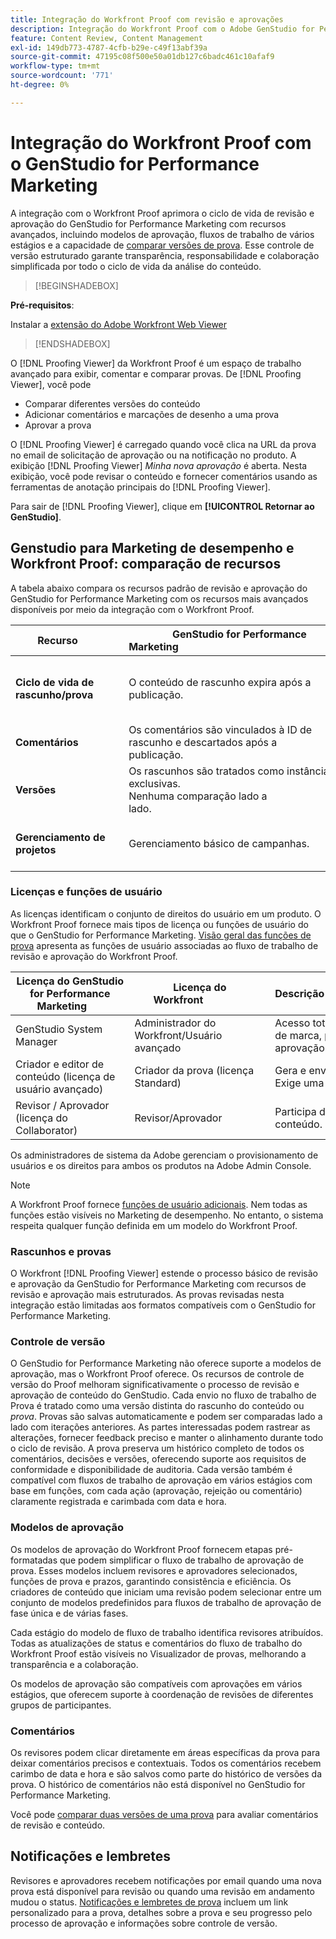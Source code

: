 ```yaml
---
title: Integração do Workfront Proof com revisão e aprovações
description: Integração do Workfront Proof com o Adobe GenStudio for Performance Marketing.
feature: Content Review, Content Management
exl-id: 149db773-4787-4cfb-b29e-c49f13abf39a
source-git-commit: 47195c08f500e50a01db127c6badc461c10afaf9
workflow-type: tm+mt
source-wordcount: '771'
ht-degree: 0%

---
```


# Integração do Workfront Proof com o GenStudio for Performance Marketing

A integração com o Workfront Proof aprimora o ciclo de vida de revisão e aprovação do GenStudio for Performance Marketing com recursos avançados, incluindo modelos de aprovação, fluxos de trabalho de vários estágios e a capacidade de [comparar versões de prova](https://experienceleague.adobe.com/en/docs/workfront/using/workfront-proof/work-with-proofs-in-wf-proof/review-proofs-web-proofing-viewer/compare-proofs). Esse controle de versão estruturado garante transparência, responsabilidade e colaboração simplificada por todo o ciclo de vida da análise do conteúdo.

>[!BEGINSHADEBOX]

**Pré-requisitos**:

Instalar a [extensão do Adobe Workfront Web Viewer](https://experienceleague.adobe.com/en/docs/workfront/using/review-and-approve-work/proofing/review-proofs-in-workfront/review-a-proof/review-proof-in-web-viewer-extension)

>[!ENDSHADEBOX]

O [!DNL Proofing Viewer] da Workfront Proof é um espaço de trabalho avançado para exibir, comentar e comparar provas. De [!DNL Proofing Viewer], você pode

* Comparar diferentes versões do conteúdo
* Adicionar comentários e marcações de desenho a uma prova
* Aprovar a prova

O [!DNL Proofing Viewer] é carregado quando você clica na URL da prova no email de solicitação de aprovação ou na notificação no produto. A exibição [!DNL Proofing Viewer] _Minha nova aprovação_ é aberta. Nesta exibição, você pode revisar o conteúdo e fornecer comentários usando as ferramentas de anotação principais do [!DNL Proofing Viewer].

Para sair de [!DNL Proofing Viewer], clique em **[!UICONTROL Retornar ao GenStudio]**.

## Genstudio para Marketing de desempenho e Workfront Proof: comparação de recursos

A tabela abaixo compara os recursos padrão de revisão e aprovação do GenStudio for Performance Marketing com os recursos mais avançados disponíveis por meio da integração com o Workfront Proof.

| Recurso        | GenStudio for Performance Marketing                                                                 | Workfront Proof                                                                 |
|-------------------------------|------------------------------------------------------------------------------------------------------|----------------------------------------------------------------------------------|
| **Ciclo de vida de rascunho/prova**        | O conteúdo de rascunho expira após a publicação. | Cadeias de aprovação de vários estágios, baseadas em função, com registros persistentes com carimbo de data e hora.<br> Todas as versões são retidas indefinidamente. |
| **Comentários**                | Os comentários são vinculados à ID de rascunho e descartados após a publicação.                                           | Comentários e anotações persistentes são retidos para auditoria e conformidade.     |
| **Versões**           | Os rascunhos são tratados como instâncias exclusivas.<br>Nenhuma comparação lado a lado.                                      | Controle completo da versão com ferramentas de comparação lado a lado e de sobreposição.        |
| **Gerenciamento de projetos** | Gerenciamento básico de campanhas. | Gerenciamento completo do ciclo de vida da campanha, incluindo personalização, modelos, relatórios e auditorias detalhadas. |

### Licenças e funções de usuário

As licenças identificam o conjunto de direitos do usuário em um produto. O Workfront Proof fornece mais tipos de licença ou funções de usuário do que o GenStudio for Performance Marketing. [Visão geral das funções de prova](https://experienceleague.adobe.com/en/docs/workfront/using/review-and-approve-work/proofing/proofing-overview/proof-roles) apresenta as funções de usuário associadas ao fluxo de trabalho de revisão e aprovação do Workfront Proof.

| Licença do GenStudio for Performance Marketing       | Licença do Workfront                 | Descrição                                                                                                                                                      |
|---------------------------------------------------|-----------------------------------|------------------------------------------------------------------------------------------------------------------------------------------------------------------|
| GenStudio System Manager                          | Administrador do Workfront/Usuário avançado | Acesso total aos recursos de Marketing de desempenho do GenStudio, como gerenciamento de marca, persona e produto. Gerencia fluxos de trabalho e configurações. Cria modelos de aprovação. |
| Criador e editor de conteúdo (licença de usuário avançado)   | Criador da prova (licença Standard)  | Gera e envia rascunhos de conteúdo. No Visualizador de provas, carrega ativos e inicia provas. Exige uma licença do Workfront Proof.                              |
| Revisor / Aprovador (licença do Collaborator)        | Revisor/Aprovador                 | Participa de revisões de vários estágios, adiciona comentários e aprova ou rejeita conteúdo.                                                                             |

Os administradores de sistema da Adobe gerenciam o provisionamento de usuários e os direitos para ambos os produtos na Adobe Admin Console.

>[!NOTE]
>
> A Workfront Proof fornece [funções de usuário adicionais](https://experienceleague.adobe.com/en/docs/workfront/using/review-and-approve-work/proofing/proofing-overview/proof-roles). Nem todas as funções estão visíveis no Marketing de desempenho. No entanto, o sistema respeita qualquer função definida em um modelo do Workfront Proof.

### Rascunhos e provas

O Workfront [!DNL Proofing Viewer] estende o processo básico de revisão e aprovação da GenStudio for Performance Marketing com recursos de revisão e aprovação mais estruturados. As provas revisadas nesta integração estão limitadas aos formatos compatíveis com o GenStudio for Performance Marketing.

### Controle de versão

O GenStudio for Performance Marketing não oferece suporte a modelos de aprovação, mas o Workfront Proof oferece. Os recursos de controle de versão do Proof melhoram significativamente o processo de revisão e aprovação de conteúdo do GenStudio. Cada envio no fluxo de trabalho de Prova é tratado como uma versão distinta do rascunho do conteúdo ou _prova_. Provas são salvas automaticamente e podem ser comparadas lado a lado com iterações anteriores. As partes interessadas podem rastrear as alterações, fornecer feedback preciso e manter o alinhamento durante todo o ciclo de revisão. A prova preserva um histórico completo de todos os comentários, decisões e versões, oferecendo suporte aos requisitos de conformidade e disponibilidade de auditoria. Cada versão também é compatível com fluxos de trabalho de aprovação em vários estágios com base em funções, com cada ação (aprovação, rejeição ou comentário) claramente registrada e carimbada com data e hora.

### Modelos de aprovação

Os modelos de aprovação do Workfront Proof fornecem etapas pré-formatadas que podem simplificar o fluxo de trabalho de aprovação de prova. Esses modelos incluem revisores e aprovadores selecionados, funções de prova e prazos, garantindo consistência e eficiência. Os criadores de conteúdo que iniciam uma revisão podem selecionar entre um conjunto de modelos predefinidos para fluxos de trabalho de aprovação de fase única e de várias fases.

Cada estágio do modelo de fluxo de trabalho identifica revisores atribuídos. Todas as atualizações de status e comentários do fluxo de trabalho do Workfront Proof estão visíveis no Visualizador de provas, melhorando a transparência e a colaboração.

Os modelos de aprovação são compatíveis com aprovações em vários estágios, que oferecem suporte à coordenação de revisões de diferentes grupos de participantes.

### Comentários

Os revisores podem clicar diretamente em áreas específicas da prova para deixar comentários precisos e contextuais. Todos os comentários recebem carimbo de data e hora e são salvos como parte do histórico de versões da prova. O histórico de comentários não está disponível no GenStudio for Performance Marketing.

Você pode [comparar duas versões de uma prova](https://experienceleague.adobe.com/en/docs/workfront/using/workfront-proof/work-with-proofs-in-wf-proof/review-proofs-web-proofing-viewer/compare-proofs) para avaliar comentários de revisão e conteúdo.

## Notificações e lembretes

Revisores e aprovadores recebem notificações por email quando uma nova prova está disponível para revisão ou quando uma revisão em andamento mudou o status.
[Notificações e lembretes de prova](https://experienceleague.adobe.com/en/docs/workfront/using/workfront-proof/proof-notifications-and-reminders/proof-notifications-and-reminders/proof-notifications-and-reminders) incluem um link personalizado para a prova, detalhes sobre a prova e seu progresso pelo processo de aprovação e informações sobre controle de versão.
